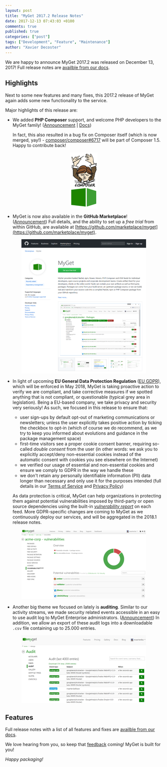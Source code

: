 ```yaml
---
layout: post
title: "MyGet 2017.2 Release Notes"
date: 2017-12-13 07:43:03 +0100
comments: true
published: true
categories: ["post"]
tags: ["Development", "Feature", "Maintenance"]
author: "Xavier Decoster"
---
```


We are happy to announce MyGet 2017.2 was released on December 13, 2017! Full release notes are [availble from our docs](http://docs.myget.org/docs/release-notes/myget-2017.2).

## Highlights

Next to some new features and many fixes, this 2017.2 release of MyGet again adds some new functionality to the service.

Major highlights of this release are: 

* We added **PHP Composer** support, and welcome PHP developers to the MyGet family! ([Announcement](https://blog.myget.org/post/2017/09/11/php-composer-packages-on-myget.html) \| [Docs](docs/walkthrough/getting-started-with-php-composer))

  In fact, this also resulted in a bug fix on Composer itself (which is now merged, yay!) - [composer/composer#6717](https://github.com/composer/composer/pull/6717) will be part of Composer 1.5. Happy to contribute back!

<div style="text-align:center; display:block; margin-bottom:10px;">
<a href="https://docs.myget.org/docs/walkthrough/getting-started-with-php-composer">
	<img src="/images/2017/12/myget-php-composer.svg" alt="Getting started with PHP Composer on MyGet!" width="90px"/>
</a>
</div>

* MyGet is now also available in the **GitHub Marketplace**! ([Announcement](https://github.com/blog/2469-build-on-your-workflow-with-four-new-marketplace-apps))
Full details, and the ability to set up a *free trial* from within GitHub, are available at [https://github.com/marketplace/myget](https://github.com/marketplace/myget).

<div style="text-align:center; display:block; margin-bottom:10px;">
<a href="https://github.com/marketplace/myget">
	<img src="/images/2017/12/gh-marketplace.png" alt="MyGet package management now available in the GitHub Marketplace!" width="400px"/>
</a>
</div>

* In light of upcoming **EU General Data Protection Regulation** ([EU GDPR](https://www.eugdpr.org/)), which will be enforced in May 2018, MyGet is taking proactive action to verify we are compliant, and take corrective measures if we spotted anything that is not compliant, or questionable (typical grey area in legislation).
Being a EU-based company, we take privacy and security very seriously! As such, we focused in this release to ensure that:

	* user sign-ups by default opt-out of marketing communications or newsletters; unless the user explicitly takes positive action by ticking the checkbox to opt-in (which of course we do recommend, as we try to keep you informed about evolutions and guidance in the package management space)
	* first-time visitors see a proper cookie consent banner, requiring so-called *double consent* from the user (in other words: we ask you to explicitly accept/deny non-essential cookies instead of the automatic consent with cookies you see elsewhere on the Internet)
	* we verified our usage of essential and non-essential cookies and ensure we comply to GDPR in the way we handle these
	* we don't retain any personally identifiable information (PII) data longer than necessary and only use it for the purposes intended (full details in our [Terms of Service](https://myget.org/policies/terms) and [Privacy Policy](https://www.myget.org/Content/docs/legal/Privacy%20Policy.pdf))
  
  As data protection is critical, MyGet can help organizations in protecting them against potential vulnerabilities imposed by third-party or open source dependencies using the built-in [*vulnerability report*](docs/reference/vulnerability-report) on each feed.
  More GDPR-specific changes are coming to MyGet as we continuously deploy our services, and will be aggregated in the 2018.1 release notes.

<div style="text-align:center; display:block; margin-bottom:10px;">
<a href="https://docs.myget.org/docs/reference/vulnerability-report">
	<img src="/images/2017/12/vulnerability-report.png" alt="MyGet vulnerability report for packages" width="400px"/>
</a>
</div>

* Another big theme we focused on lately is **auditing**. 
  Similar to our activity streams, we made security related events accessible in an easy to use audit log to MyGet Enterprise administrators. ([Announcement](https://blog.myget.org/post/2017/11/16/myget-enterprise-auditing.html))
  In addition, we allow an export of these audit logs into a downloadable `.csv` file containing up to 25.000 entries.

<div style="text-align:center; display:block; margin-bottom:10px;">
<a href="https://blog.myget.org/post/2017/11/16/myget-enterprise-auditing.html">
	<img src="/images/2017/12/audit-entries.png" alt="Inspecting audit logs in MyGet Enterprise" width="400px"/>
</a>
</div>

## Features

Full release notes with a list of all features and fixes are [availble from our docs](http://docs.myget.org/docs/release-notes/myget-2017.2).

We love hearing from you, so keep that [feedback](https://myget.uservoice.com/) coming! MyGet is built for you!

_Happy packaging!_